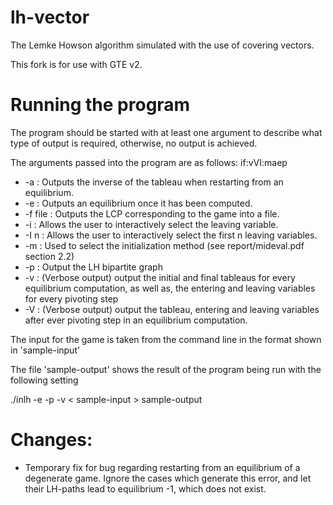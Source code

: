 lh-vector
=========

The Lemke Howson algorithm simulated with the use of covering vectors.

This fork is for use with GTE v2.

Running the program
===================
The program should be started with at least one argument to describe
what type of output is required, otherwise, no output is achieved.

The arguments passed into the program are as follows:
if:vVI:maep

- -a : Outputs the inverse of the tableau when restarting from an equilibrium.
- -e : Outputs an equilibrium once it has been computed.
- -f file : Outputs the LCP corresponding to the game into a file.
- -i : Allows the user to interactively select the leaving variable.
- -I n : Allows the user to interactively select the first n leaving variables.
- -m : Used to select the initialization method (see report/mideval.pdf section 2.2)
- -p : Output the LH bipartite graph
- -v : (Verbose output) output the initial and final tableaus for every equilibrium
       computation, as well as, the entering and leaving variables for every pivoting step
- -V : (Verbose output) output the tableau, entering and leaving variables after ever
       pivoting step in an equilibrium computation.

The input for the game is taken from the command line in the format shown in 'sample-input'

The file 'sample-output' shows the result of the program being run with the following setting

./inlh -e -p -v < sample-input > sample-output

Changes:
============
- Temporary fix for bug regarding restarting from an equilibrium of a degenerate game.
  Ignore the cases which generate this error, and let their LH-paths lead to equilibrium -1,
  which does not exist.
